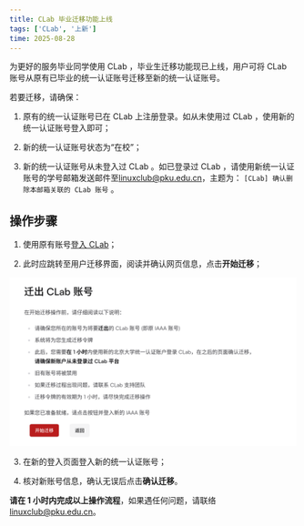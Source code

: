```yaml
---
title: CLab 毕业迁移功能上线
tags: ['CLab', '上新']
time: 2025-08-28
---
```


为更好的服务毕业同学使用 CLab ，毕业生迁移功能现已上线，用户可将 CLab 账号从原有已毕业的统一认证账号迁移至新的统一认证账号。

若要迁移，请确保：

1. 原有的统一认证账号已在 CLab 上注册登录。如从未使用过 CLab ，使用新的统一认证账号登入即可；

2. 新的统一认证账号状态为“在校”； 

3. 新的统一认证账号从未登入过 CLab 。如已登录过 CLab ，请使用新统一认证账号的学号邮箱发送邮件至[linuxclub@pku.edu.cn](mailto:linuxclub@pku.edu.cn)，主题为： `[CLab] 确认删除本邮箱关联的 CLab 账号` 。

## 操作步骤

1. 使用原有账号[登入 CLab](https://clab.pku.edu.cn/auth/login)；

2. 此时应跳转至用户迁移界面，阅读并确认网页信息，点击**开始迁移**；

![开始迁移界面](./250828-screenshot.png)

3. 在新的登入页面登入新的统一认证账号；

4. 核对新账号信息，确认无误后点击**确认迁移**。

**请在 1 小时内完成以上操作流程**，如果遇任何问题，请联络[linuxclub@pku.edu.cn](mailto:linuxclub@pku.edu.cn)。
